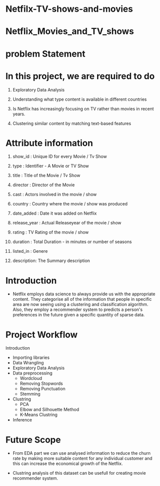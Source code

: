 # Netfilx-TV-shows-and-movies
# Netflix_Movies_and_TV_shows
# problem Statement
# In this  project, we are required to do </b>
1. Exploratory Data Analysis

2. Understanding what type content is available in different countries

3. Is Netflix has increasingly focusing on TV rather than movies in recent years.
4. Clustering similar content by matching text-based features

# Attribute information

1. show_id : Unique ID for every Movie / Tv Show

2. type : Identifier - A Movie or TV Show

3. title : Title of the Movie / Tv Show

4. director : Director of the Movie

5. cast : Actors involved in the movie / show

6. country : Country where the movie / show was produced

7. date_added : Date it was added on Netflix

8. release_year : Actual Releaseyear of the movie / show

9. rating : TV Rating of the movie / show

10. duration : Total Duration - in minutes or number of seasons

11. listed_in : Genere

12. description: The Summary description
# Introduction

* Netflix employs data science to always provide us with the appropriate content. They categorise all of the information that people in specific area are now seeing using a clustering and classification algorithm. Also, they employ a recommender system to predicts a person's preferences in the future given a specific quantity of sparse data.
# Project Workflow
 Introduction
* Importing libraries
* Data Wrangling
* Exploratory Data Analysis
* Data preprocessing
    * Wordcloud
    * Removing Stopwords
    * Removing Punctuation
    * Stemming
* Clustring
    * PCA
    * Elbow and Silhouette Method
    * K-Means Clustring
* Inference
# Future Scope
* From EDA part we can use analysed information to reduce the churn rate by making more suitable content for any individual customer and this can increase the economical growth of the Netflix.

*  Clustring analysis of this dataset can be usefull for creating movie recommender system.
